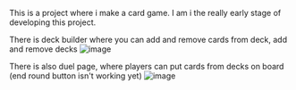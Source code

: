 This is a project where i make a card game.
I am i the really early stage of developing this project.

There is deck builder where you can add and remove cards from deck, add and remove decks
![image](https://user-images.githubusercontent.com/76881722/233368038-cd5b49fb-7948-4cdf-b77a-a2ff1492d5d6.png)

There is also duel page, where players can put cards from decks on board (end round button isn't working yet)
![image](https://user-images.githubusercontent.com/76881722/233368677-df64f557-9477-4478-b1d7-319b942641c3.png)

